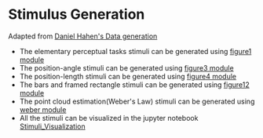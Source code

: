 # Stimulus Generation 

Adapted from [Daniel Hahen's Data generation](https://github.com/Rhoana/perception/tree/master)

- The elementary perceptual tasks stimuli can be generated using [figure1 module](figure1.py)
- The position-angle stimuli can be generated using [figure3 module](figure3.py)
- The position-length stimuli can be generated using [figure4 module](figure4.py)
- The bars and framed rectangle stimuli can be generated using [figure12 module](figure12.py)
- The point cloud estimation(Weber's Law) stimuli can be generated using [weber module](weber.py)
- All the stimuli can be visualized in the jupyter notebook [Stimuli_Visualization](Stimuli_Visualization.ipynb)